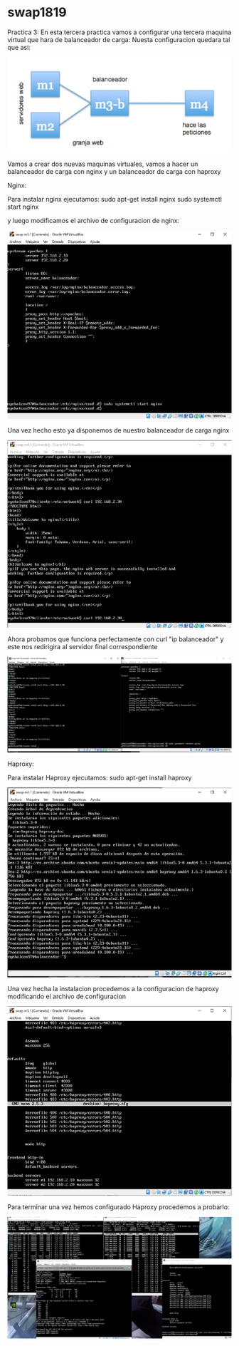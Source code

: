 # swap1819
Practica 3:
En esta tercera practica vamos a configurar una tercera maquina virtual que hara de balanceador de carga:
Nuesta configuracion quedara tal que asi:

![configuracion](./capturas/img3.1.PNG)

Vamos a crear dos nuevas maquinas virtuales, vamos a hacer un balanceador de carga con nginx y un balanceador de carga con haproxy

Nginx:

Para instalar nginx ejecutamos:
sudo apt-get install nginx
sudo systemctl start nginx

y luego modificamos el archivo de configuracion de nginx:

![confngix](./capturas/img3.2.png)

Una vez hecho esto ya disponemos de nuestro balanceador de carga nginx

![nginx](./capturas/img3.3.png)

Ahora probamos que funciona perfectamente con curl "ip balanceador" y este nos redirigira al servidor final correspondiente

![prueba](./capturas/img3.5.png)

Haproxy:

Para instalar Haproxy ejecutamos:
sudo apt-get install haproxy

![instalacionhaproxy](./capturas/img3.6.png)

Una vez hecha la instalacion procedemos a la configuracion de haproxy modificando el archivo de configuracion

![configuracionHaproxy](./capturas/img3.7.png)

Para terminar una vez hemos configurado Haproxy procedemos a probarlo:

![pruebahaproxy](./capturas/img3.8.png)